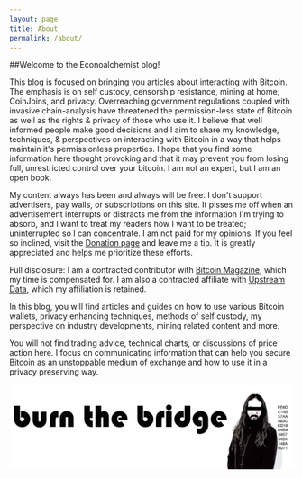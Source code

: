 ```yaml
---
layout: page
title: About
permalink: /about/
---
```


##Welcome to the Econoalchemist blog!

This blog is focused on bringing you articles about interacting with Bitcoin. The emphasis is on self custody, censorship resistance, mining at home, CoinJoins, and privacy. Overreaching government regulations coupled with invasive chain-analysis have threatened the permission-less state of Bitcoin as well as the rights & privacy of those who use it. I believe that well informed people make good decisions and I aim to share my knowledge, techniques, & perspectives on interacting with Bitcoin in a way that helps maintain it's permissionless properties. I hope that you find some information here thought provoking and that it may prevent you from losing full, unrestricted control over your bitcoin. I am not an expert, but I am an open book.  

My content always has been and always will be free. I don't support advertisers, pay walls, or subscriptions on this site. It pisses me off when an advertisement interrupts or distracts me from the information I'm trying to absorb, and I want to treat my readers how I want to be treated; uninterrupted so I can concentrate. I am not paid for my opinions. If you feel so inclined, visit the [Donation page](https://www.econoalchemist.com/donate) and leave me a tip. It is greatly appreciated and helps me prioritize these efforts.

Full disclosure: I am a contracted contributor with [Bitcoin Magazine](https://bitcoinmagazine.com/), which my time is compensated for. I am also a contracted affiliate with [Upstream Data](https://www.upstreamdata.ca/), which my affiliation is retained.    

In this blog, you will find articles and guides on how to use various Bitcoin wallets, privacy enhancing techniques, methods of self custody, my perspective on industry developments, mining related content and more. 

You will not find trading advice, technical charts, or discussions of price action here. I focus on communicating information that can help you secure Bitcoin as an unstoppable medium of exchange and how to use it in a privacy preserving way.

<p align="center">
<img src="/assets/BTB_logo_1.png">
</p>


